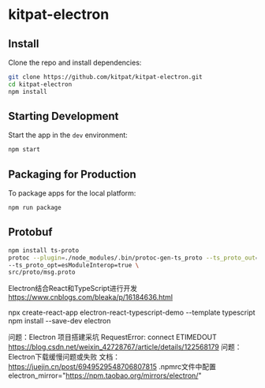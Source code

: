 # kitpat-electron

## Install

Clone the repo and install dependencies:

```bash
git clone https://github.com/kitpat/kitpat-electron.git
cd kitpat-electron
npm install
```
## Starting Development

Start the app in the `dev` environment:

```bash
npm start
```

## Packaging for Production

To package apps for the local platform:

```bash
npm run package
```

## Protobuf

```bash
npm install ts-proto
protoc --plugin=./node_modules/.bin/protoc-gen-ts_proto --ts_proto_out=. \
--ts_proto_opt=esModuleInterop=true \
src/proto/msg.proto
```

Electron结合React和TypeScript进行开发
https://www.cnblogs.com/bleaka/p/16184636.html

npx create-react-app electron-react-typescript-demo --template typescript
npm install --save-dev electron

问题：Electron 项目搭建采坑 RequestError: connect ETIMEDOUT
https://blog.csdn.net/weixin_42728767/article/details/122568179
问题：Electron下载缓慢问题或失败
文档：https://juejin.cn/post/6949529548706807815
.npmrc文件中配置 electron_mirror="https://npm.taobao.org/mirrors/electron/" 

